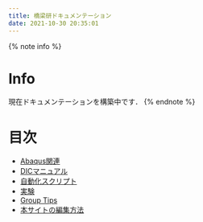 ```yaml
---
title: 橋梁研ドキュメンテーション
date: 2021-10-30 20:35:01
---
```


{% note info %} 
# Info
<i class="fas fa-cog fa-spin"></i> 現在ドキュメンテーションを構築中です．
{% endnote %}


# 目次

- [Abaqus関連](./abaqus-tips/)
- [DICマニュアル](./DIC/)
- [自動化スクリプト](./Script/)
- [実験](./experiment)
- [Group Tips](./Group_Tips )
- [本サイトの編集方法](./How2edit/)